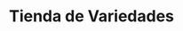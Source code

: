 ---
title: "Tienda de Variedades"
url: /municipio-el-alto/tienda-de-variedades-avenida-antofagasta/
shop: Lebensmittel
---